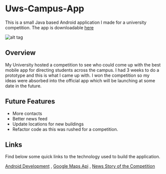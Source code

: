 # Uws-Campus-App

This is a small Java based Android application I made for a university competition. The app is downloadable [here](https://play.google.com/store/apps/details?id=com.uws.campus_app)

![alt tag](http://www.williamsamtaylor.co.uk/github-images/uws-campus-app.png)

## Overview

My University hosted a competition to see who could come up with the best mobile app for directing students across the campus. I had 3 weeks to do a prototype and this is what I came up with. I won the competition so my ideas were absorbed into the official app which will be launching at some date in the future.

## Future Features

* More contacts
* Better news feed
* Update locations for new buildings
* Refactor code as this was rushed for a competition.


## Links

Find below some quick links to the technology used to build the application.

[Android Development](http://developer.android.com/training/index.html) , [Google Maps Api](https://developers.google.com/maps/documentation/android-api/?hl=en) , [News Story of the Competition](http://www.uws.ac.uk/news---categories/corporate/student-creates-uws-campus-app/)
